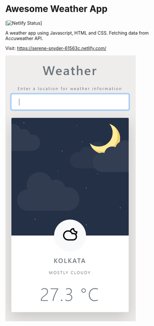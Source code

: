 # Awesome Weather App

[![Netlify Status](https://api.netlify.com/api/v1/badges/564873c2-1511-444b-b3c5-60a5bd8bb157/deploy-status)]

A weather app using Javascript, HTML and CSS.
Fetching data from Accuweather API.

Visit: https://serene-snyder-61563c.netlify.com/

![weather app screenshot](/img/app-screenshot.png)
